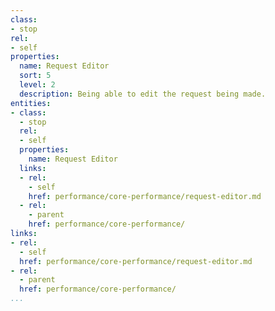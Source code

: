 ```yaml
---
class:
- stop
rel:
- self
properties:
  name: Request Editor
  sort: 5
  level: 2
  description: Being able to edit the request being made.
entities:
- class:
  - stop
  rel:
  - self
  properties:
    name: Request Editor
  links:
  - rel:
    - self
    href: performance/core-performance/request-editor.md
  - rel:
    - parent
    href: performance/core-performance/
links:
- rel:
  - self
  href: performance/core-performance/request-editor.md
- rel:
  - parent
  href: performance/core-performance/
...
```

